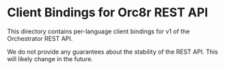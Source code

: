 # Client Bindings for Orc8r REST API

This directory contains per-language client bindings for v1 of the Orchestrator REST API.

We do not provide any guarantees about the stability of the REST API. This will likely change in the future.

